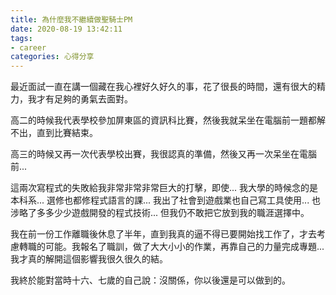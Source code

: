 ```yaml
---
title: 為什麼我不繼續做聖騎士PM
date: 2020-08-19 13:42:11
tags:
- career
categories: 心得分享
---
```

最近面試一直在講一個藏在我心裡好久好久的事，花了很長的時間，還有很大的精力，我才有足夠的勇氣去面對。

高二的時候我代表學校參加屏東區的資訊科比賽，然後我就呆坐在電腦前一題都解不出，直到比賽結束。

高三的時候又再一次代表學校出賽，我很認真的準備，然後又再一次呆坐在電腦前...

<!-- more -->

這兩次寫程式的失敗給我非常非常非常巨大的打擊，即使...
我大學的時候念的是本科系...
選修也都修程式語言的課...
我出了社會到遊戲業也自己寫工具使用...
也涉略了多多少少遊戲開發的程式技術...
但我仍不敢把它放到我的職涯選擇中。

我在前一份工作離職後休息了半年，直到我真的逼不得已要開始找工作了，才去考慮轉職的可能。我報名了職訓，做了大大小小的作業，再靠自己的力量完成專題...我才真的解開這個影響我很久很久的結。

我終於能對當時十六、七歲的自己說：沒關係，你以後還是可以做到的。